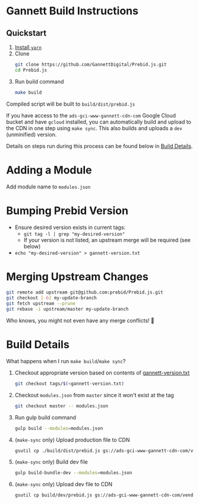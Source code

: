 # Gannett Build Instructions

## Quickstart
1. [Install `yarn`](https://yarnpkg.com/lang/en/docs/install/)
1. Clone
    ```bash
    git clone https://github.com/GannettDigital/Prebid.js.git
    cd Prebid.js
    ```
1. Run build command
    ```bash
    make build
    ```    
Compiled script will be built to `build/dist/prebid.js`

If you have access to the `ads-gci-www-gannett-cdn-com` Google Cloud bucket and have `gcloud` installed, you can automatically build and upload to the CDN in one step using `make sync`. This also builds and uploads a `dev` (unminified) version.

Details on steps run during this process can be found below in [Build Details](#build-details).

# Adding a Module
Add module name to `modules.json`

# Bumping Prebid Version
- Ensure desired version exists in current tags:
    - `git tag -l | grep "my-desired-version"`
    - If your version is not listed, an upstream merge will be required (see below)
- `echo "my-desired-version" > gannett-version.txt`

# Merging Upstream Changes
```bash
git remote add upstream git@github.com:prebid/Prebid.js.git
git checkout [-b] my-update-branch
git fetch upstream --prune
git rebase -i upstream/master my-update-branch
```
Who knows, you might not even have any merge conflicts! :crossed_fingers:

# Build Details
What happens when I run `make build`/`make sync`?

1. Checkout appropriate version based on contents of [gannett-version.txt](gannett-version.txt)
    ```bash
    git checkout tags/$(<gannett-version.txt)
    ```
1. Checkout `modules.json` from `master` since it won't exist at the tag
    ```bash
    git checkout master -- modules.json
    ```
1. Run gulp build command
    ```bash
    gulp build --modules=modules.json
    ```
1. (`make-sync` only) Upload production file to CDN
    ```bash
    gsutil cp ./build/dist/prebid.js gs://ads-gci-www-gannett-cdn-com/vendor/pbjsandwich.min.js
    ```
1. (`make-sync` only) Build dev file
    ```bash
    gulp build-bundle-dev --modules=modules.json
    ```
1. (`make-sync` only) Upload dev file to CDN
    ```bash
    gsutil cp build/dev/prebid.js gs://ads-gci-www-gannett-cdn-com/vendor/pbjsandwich.js
    ```
